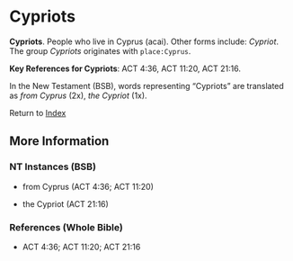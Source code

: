 # Cypriots
**Cypriots**. 
People who live in Cyprus (acai). 
Other forms include: 
*Cypriot*. 
The group _Cypriots_ originates with `place:Cyprus`. 


**Key References for Cypriots**: 
ACT 4:36, ACT 11:20, ACT 21:16. 




In the New Testament (BSB), words representing “Cypriots” are translated as 
*from Cyprus* (2x), *the Cypriot* (1x). 


Return to [Index](00-Index.md)

## More Information

### NT Instances (BSB)

* from Cyprus (ACT 4:36; ACT 11:20)

* the Cypriot (ACT 21:16)



### References (Whole Bible)

* ACT 4:36; ACT 11:20; ACT 21:16




